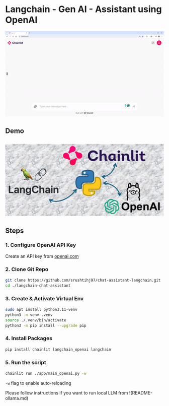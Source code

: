 # Langchain - Gen AI - Assistant using OpenAI

![Chat-demo](images/demo.gif)

## Demo

![tools](images/image.jpg)
---
## Steps

### 1. Configure OpenAI API Key
Create an API key from [openai.com](https://platform.openai.com/api-keys)

### 2. Clone Git Repo
```sh
git clone https://github.com/srushtihj97/chat-assistant-langchain.git
cd ./langchain-chat-assistant
```

### 3. Create & Activate Virtual Env
```sh
sudo apt install python3.11-venv
python3 -m venv .venv
source ./.venv/bin/activate
python3 -m pip install --upgrade pip
```

### 4. Install Packages
```sh
pip install chainlit langchain_openai langchain
``` 

### 5. Run the script
```sh
chainlit run ./app/main_openai.py -w
```
`-w` flag to enable auto-reloading

Please follow instructions if you want to run local LLM from 
!(README-ollama.md)
